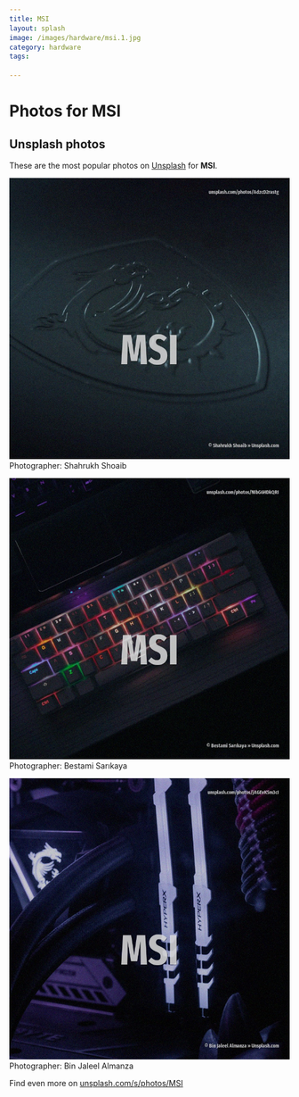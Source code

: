 ```yaml
---
title: MSI
layout: splash
image: /images/hardware/msi.1.jpg
category: hardware
tags:

---
```

# Photos for MSI
 
## Unsplash photos
These are the most popular photos on [Unsplash](https://unsplash.com) for **MSI**.
 
![MSI](/images/hardware/msi.1.jpg)
Photographer:  Shahrukh Shoaib
 
![MSI](/images/hardware/msi.2.jpg)
Photographer:  Bestami Sarıkaya
 
![MSI](/images/hardware/msi.3.jpg)
Photographer:  Bin Jaleel Almanza
 
Find even more on [unsplash.com/s/photos/MSI](https://unsplash.com/s/photos/MSI)
 
